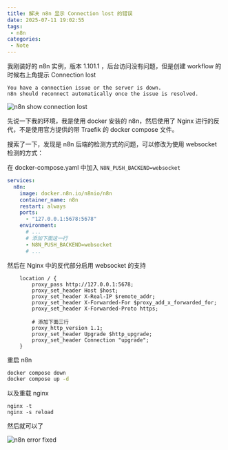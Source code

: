 ```yaml
---
title: 解决 n8n 显示 Connection lost 的错误
date: 2025-07-11 19:02:55
tags:
 - n8n
categories:
 - Note
---
```


我刚装好的 n8n 实例，版本 1.101.1 ，后台访问没有问题，但是创建 workflow 的时候右上角提示 Connection lost
```
You have a connection issue or the server is down.
n8n should reconnect automatically once the issue is resolved.
```

![n8n show connection lost](https://m.nep.me/blog/post/n8n-show-error.png)  

先说一下我的环境，我是使用 docker 安装的 n8n，然后使用了 Nginx 进行的反代，不是使用官方提供的带 Traefik 的 docker compose 文件。 

搜索了一下，发现是 n8n 后端的检测方式的问题，可以修改为使用 websocket 检测的方式：

<!--more-->

在 docker-compose.yaml 中加入 `N8N_PUSH_BACKEND=websocket`

```yaml
services:
  n8n:
    image: docker.n8n.io/n8nio/n8n
    container_name: n8n
    restart: always
    ports:
      - "127.0.0.1:5678:5678"
    environment:
      # ...
      # 添加下面这一行
      - N8N_PUSH_BACKEND=websocket
      # ...
```

然后在 Nginx 中的反代部分启用 websocket 的支持

```
    location / {
        proxy_pass http://127.0.0.1:5678;
        proxy_set_header Host $host;
        proxy_set_header X-Real-IP $remote_addr;
        proxy_set_header X-Forwarded-For $proxy_add_x_forwarded_for;
        proxy_set_header X-Forwarded-Proto https;

        # 添加下面三行
        proxy_http_version 1.1; 
        proxy_set_header Upgrade $http_upgrade;
        proxy_set_header Connection "upgrade";
    }
```

重启 n8n 

```sh
docker compose down 
docker compose up -d
```
以及重载 nginx
```
nginx -t
nginx -s reload
```

然后就可以了 

![n8n error fixed](https://m.nep.me/blog/post/n8n-error-fixed.png)  